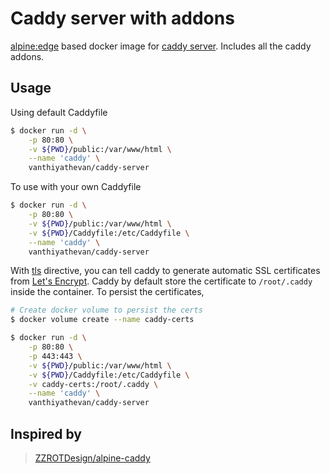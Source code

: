 # Caddy server with addons

[alpine:edge](https://hub.docker.com/_/alpine/) based docker image for [caddy server](https://caddyserver.com/). Includes all the caddy addons.

## Usage

Using default Caddyfile

```sh
$ docker run -d \
    -p 80:80 \
    -v ${PWD}/public:/var/www/html \
    --name 'caddy' \
    vanthiyathevan/caddy-server
```

To use with your own Caddyfile

```sh
$ docker run -d \
    -p 80:80 \
    -v ${PWD}/public:/var/www/html \
    -v ${PWD}/Caddyfile:/etc/Caddyfile \
    --name 'caddy' \
    vanthiyathevan/caddy-server
```


With [tls](https://caddyserver.com/docs/tls) directive, you can tell caddy to generate automatic SSL certificates from [Let's Encrypt](https://letsencrypt.org/). Caddy by default store the certificate to `/root/.caddy` inside the container. To persist the certificates,

```sh
# Create docker volume to persist the certs
$ docker volume create --name caddy-certs

$ docker run -d \
    -p 80:80 \
    -p 443:443 \
    -v ${PWD}/public:/var/www/html \
    -v ${PWD}/Caddyfile:/etc/Caddyfile \
    -v caddy-certs:/root/.caddy \
    --name 'caddy' \
    vanthiyathevan/caddy-server
```


## Inspired by

> [ZZROTDesign/alpine-caddy
](https://github.com/ZZROTDesign/alpine-caddy)
